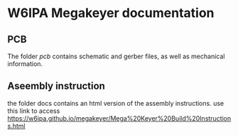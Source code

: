 # W6IPA Megakeyer documentation

## PCB
The folder _pcb_ contains schematic and gerber files, as well as mechanical information.

## Aseembly instruction
the folder docs contains an html version of the assembly instructions.
use this link to access https://w6ipa.github.io/megakeyer/Mega%20Keyer%20Build%20Instructions.html
